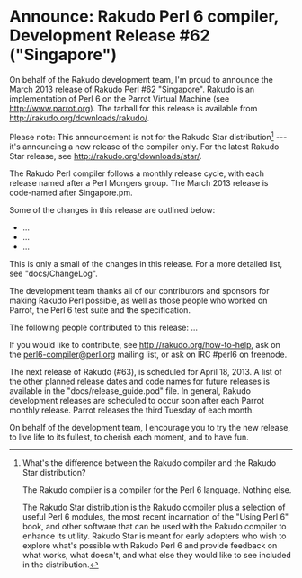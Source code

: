 # Announce: Rakudo Perl 6 compiler, Development Release #62 ("Singapore")

On behalf of the Rakudo development team, I'm proud to announce the
March 2013 release of Rakudo Perl #62 "Singapore". Rakudo is an
implementation of Perl 6 on the Parrot Virtual Machine (see
<http://www.parrot.org>). The tarball for this release is available
from <http://rakudo.org/downloads/rakudo/>.

Please note: This announcement is not for the Rakudo Star
distribution[^1] --- it's announcing a new release of the compiler
only.  For the latest Rakudo Star release, see
<http://rakudo.org/downloads/star/>.

The Rakudo Perl compiler follows a monthly release cycle, with each
release named after a Perl Mongers group. The March 2013 release is
code-named after Singapore.pm.

Some of the changes in this release are outlined below:

  + ...
  + ...
  + ...

This is only a small of the changes in this release. For a more
detailed list, see "docs/ChangeLog".

The development team thanks all of our contributors and sponsors for
making Rakudo Perl possible, as well as those people who worked on
Parrot, the Perl 6 test suite and the specification.

The following people contributed to this release:
...

If you would like to contribute, see <http://rakudo.org/how-to-help>,
ask on the <perl6-compiler@perl.org> mailing list, or ask on IRC
\#perl6 on freenode.

The next release of Rakudo (#63), is scheduled for April 18, 2013.
A list of the other planned release dates and code names for future
releases is available in the "docs/release_guide.pod" file. In
general, Rakudo development releases are scheduled to occur soon after
each Parrot monthly release.  Parrot releases the third Tuesday of
each month.

On behalf of the development team, I encourage you to try the new release,
to live life to its fullest, to cherish each moment, and to have fun.

[^1]: What's the difference between the Rakudo compiler and the Rakudo
    Star distribution?

    The Rakudo compiler is a compiler for the Perl 6 language.
    Nothing else.

    The Rakudo Star distribution is the Rakudo compiler plus a selection
    of useful Perl 6 modules, the most recent incarnation of the "Using
    Perl 6" book, and other software that can be used with the Rakudo
    compiler to enhance its utility.  Rakudo Star is meant for early
    adopters who wish to explore what's possible with Rakudo Perl 6 and
    provide feedback on what works, what doesn't, and what else they
    would like to see included in the distribution.
